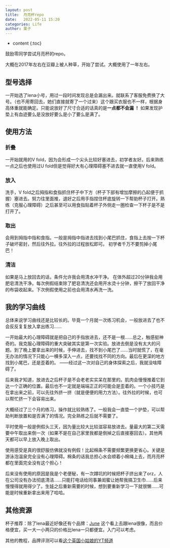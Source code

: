 ```yaml
---
layout: post
title:  月亮杯repo
date:   2022-05-11 15:20
categories: Life
author: 栗子
---
```


* content
{:toc}

鼓励零同学尝试月亮杯的repo。

大概在2017年左右在豆瓣上被人种草，开始了尝试。大概使用了一年左右。





## 型号选择
一开始选了lena小号，用过一段时间发现总是会漏出来。就联系了客服免费换了大号。（也不用寄回去，她们直接就寄了一个过来）这个跟买衣服也不一样，根据身高体重就能确定。只能说放好了尺寸合适的话真的是**一点都不会漏 ！**  如果发现护垫上有血迹要么是没放好要么是小了要么是满了。

## 使用方法
### 折叠
一开始就用的V fold，因为会形成一个尖头比较好塞进去，初学者友好。后来熟练一点之后也使用过U fold但是觉得好大有心理障碍塞不进去就一直使用V fold。

### 放入
洗手，V fold之后拇指和食指抓住杯子中下方（杯子下部有增加摩擦的凸起便于抓握）塞进去。努力往里面推，退好之后用手指捏住杯底旋转一下帮助杯子打开。熟练（克服心理障碍）之后甚至可以用食指贴着杯子外侧走一圈检查一下杯子是不是打开了。

### 取出
会用到拇指中指和食指。一般是拇指中指进去找到小尾巴抓住，食指上去按一下杯子破坏密封，然后往外拉。往外拉的过程放松即可。
初学者千万不要剪掉小尾巴！

### 清洁
如果是马上放回去的话，条件允许我会用清水冲干净。
在体外超过20分钟我会用肥皂清洗干净。每次例假结束除了肥皂清洗还会用开水烫十分钟，擦干了放回干净的布袋收起来。下次例假使用之前也会用清水再洗一洗。


## 我的学习曲线
总体来说学习曲线还是比较长的。毕竟一个月就一次练习机会，一般放进去了也不会反反复复放入拿出练习……

一开始最大的心理障碍就是把自己的手指放进去，还不是一根……总之，触感挺神奇的。我克服心理障碍的重大突破其实是第一次实验。放进去倒是没有太大的问题。到了晚上要拿出来的时候，手伸进去，找不到小尾巴了……当时就慌了，在毫无办法的情况下只能心一横多深入一点，还要找找不同的方向。最后在更深的地方找到小尾巴，还是歪着的。
——经过这一次对自己的身体探索之后，我就没啥障碍了。

后来我才知道，放进去之后杯子是不会老老实实呆在那里的。肌肉会慢慢推着它到达一个正确的位置。最后也不一定就是端端正正的可能会是歪着的。一个小技巧是在拿出来之前，可以先往外挤一挤（就是便便的用力方法）。往外拉的时候，也可以帮忙挤一下会容易出来。

大概经过了三个月的练习，操作就比较熟练了。一般我会一直垫一个护垫，可以帮助判断放置和是否满了的情况。完全熟练之后就不需要了。

平时使用一般是例假头三天，因为量比较大比较滋容易放进去。量最大的第二天需要中午取出来倒一次（如果不是在自己家里我都是倒掉之后直接塞回去）。其他两天都可以早上放入晚上取出。

使用感受是真的很舒服仿佛就没有例假！比起棉条不需要频繁更换更省心。关键是游泳泡温泉完全没有心理障碍。棉条的话我总担心水会顺着小棉绳上去，而月亮杯都在里面完全没有这个担心！

后来没有使用的原因是我是个老便秘，有一次蹲坑的时候把杯子挤出来了orz，人在公司没有办法彻底清洁……只能打电话给同事兼闺蜜让她帮我搞卫生巾……后来慢慢得就用得少了。生娃之后重新需要的时候，想到要重新学习一下就很懒……可能是时候重新拿出来用了哈哈。




## 其他资源
杯子推荐：除了lena最近好像还有个品牌：[June](thejunecup.com) 这个看上去跟lena很像，而且价格便宜，买一大一小两只的价格比lena一只都便宜。入门可以考虑。

其他的教程，品牌评测可以看[这个英国小姑娘的YT频道](https://www.youtube.com/c/preciousstarspads1)
